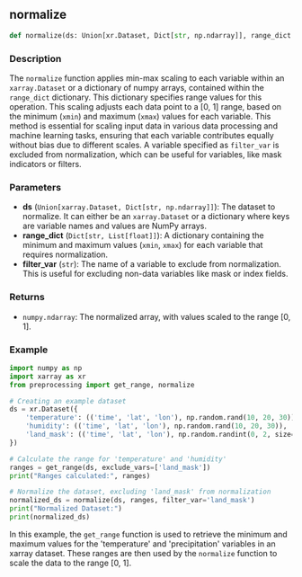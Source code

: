 ## normalize

```python
def normalize(ds: Union[xr.Dataset, Dict[str, np.ndarray]], range_dict: Dict[str, List[float]], filter_var: str = None) -> Union[xr.Dataset, Dict[str, np.ndarray]]:
```

### Description
The `normalize`  function applies min-max scaling to each variable within an `xarray.Dataset` or a dictionary of numpy 
arrays, contained within the `range_dict` dictionary. This dictionary specifies range values for this operation. 
This scaling adjusts each data point to a [0, 1] range, 
based on the minimum (`xmin`) and maximum (`xmax`) values for each variable. This method is essential for scaling input data in 
various data processing and machine learning tasks, ensuring that each variable contributes equally without bias due 
to different scales. A variable specified as `filter_var` is excluded from normalization, which can be useful for 
variables, like mask indicators or filters.

### Parameters
- **ds** (`Union[xarray.Dataset, Dict[str, np.ndarray]]`): The dataset to normalize. It can either be an `xarray.Dataset` or a dictionary where keys are variable names and values are NumPy arrays.
- **range_dict** (`Dict[str, List[float]]`): A dictionary containing the minimum and maximum values (`xmin`, `xmax`) for each variable that requires normalization.
- **filter_var** (`str`): The name of a variable to exclude from normalization. This is useful for excluding non-data variables like mask or index fields.

### Returns
- `numpy.ndarray`: The normalized array, with values scaled to the range [0, 1].

### Example

```python
import numpy as np
import xarray as xr
from preprocessing import get_range, normalize

# Creating an example dataset
ds = xr.Dataset({
    'temperature': (('time', 'lat', 'lon'), np.random.rand(10, 20, 30)),
    'humidity': (('time', 'lat', 'lon'), np.random.rand(10, 20, 30)),
    'land_mask': (('time', 'lat', 'lon'), np.random.randint(0, 2, size=(10, 20, 30)))
})

# Calculate the range for 'temperature' and 'humidity'
ranges = get_range(ds, exclude_vars=['land_mask'])
print("Ranges calculated:", ranges)

# Normalize the dataset, excluding 'land_mask' from normalization
normalized_ds = normalize(ds, ranges, filter_var='land_mask')
print("Normalized Dataset:")
print(normalized_ds)

```
In this example, the `get_range` function is used to retrieve the minimum and maximum values for the 'temperature' and 'precipitation' variables in an xarray dataset. These ranges are then used by the `normalize` function to scale the data to the range [0, 1].
